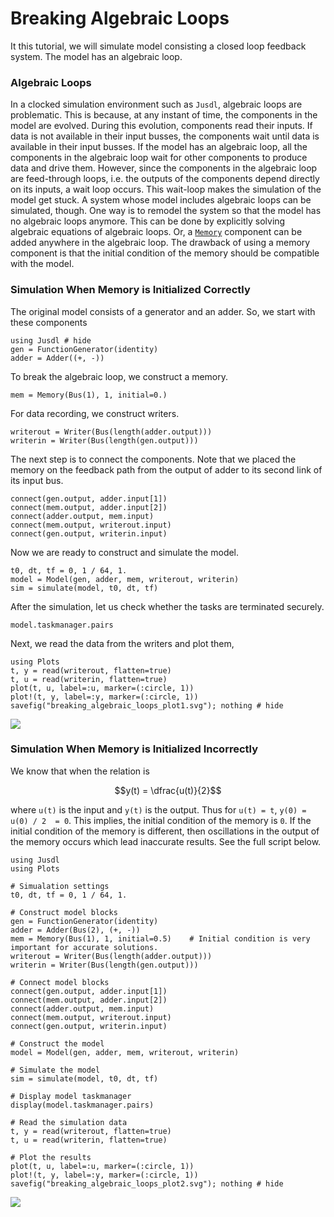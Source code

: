 # Breaking Algebraic Loops

It this tutorial, we will simulate model consisting a closed loop feedback system. The model has an algebraic loop. 

### Algebraic Loops
In a clocked simulation environment such as `Jusdl`, algebraic loops are problematic. This is because, at any instant of time, the components in the model are evolved. During this evolution, components read their inputs. If data is not available in their input busses, the components wait until data is available in their input busses. If the model has an algebraic loop, all the components in the algebraic loop wait for other components to produce data and drive them. However, since the components in the algebraic loop are feed-through loops, i.e. the outputs of the components depend directly on its inputs, a wait loop occurs. This wait-loop makes the simulation of the model get stuck. A system whose model includes algebraic loops can be simulated, though. One way is to remodel the system so that the model has no algebraic loops anymore. This can be done by explicitly solving algebraic equations of algebraic loops. Or, a [`Memory`](ref) component can be added anywhere in the algebraic loop. The drawback of using a memory component is that the initial condition of the memory should be compatible with the model. 

### Simulation When Memory is Initialized Correctly
The original model consists of a generator and an adder. So, we start with these components 
```@example breaking_algebraic_loops_ex
using Jusdl # hide
gen = FunctionGenerator(identity)
adder = Adder((+, -))
```
To break the algebraic loop, we construct a memory.
```@example breaking_algebraic_loops_ex
mem = Memory(Bus(1), 1, initial=0.)
```
For data recording, we construct writers.
```@example breaking_algebraic_loops_ex
writerout = Writer(Bus(length(adder.output)))
writerin = Writer(Bus(length(gen.output)))
```

The next step is to connect the components. Note that we placed the memory on the feedback path from the output of adder to its second link of its input bus. 
```@example breaking_algebraic_loops_ex
connect(gen.output, adder.input[1])
connect(mem.output, adder.input[2])
connect(adder.output, mem.input)
connect(mem.output, writerout.input)
connect(gen.output, writerin.input)
```
Now we are ready to construct and simulate the model.
```@example breaking_algebraic_loops_ex
t0, dt, tf = 0, 1 / 64, 1.
model = Model(gen, adder, mem, writerout, writerin)
sim = simulate(model, t0, dt, tf)
```
After the simulation, let us check whether the tasks are terminated securely.
```@example breaking_algebraic_loops_ex
model.taskmanager.pairs
```
Next, we read the data from the writers and plot them,
```@example breaking_algebraic_loops_ex
using Plots
t, y = read(writerout, flatten=true)
t, u = read(writerin, flatten=true)
plot(t, u, label=:u, marker=(:circle, 1)) 
plot!(t, y, label=:y, marker=(:circle, 1)) 
savefig("breaking_algebraic_loops_plot1.svg"); nothing # hide
```
![](breaking_algebraic_loops_plot1.svg)

### Simulation When Memory is Initialized Incorrectly
We know that when the relation is 
```math
y(t) = \dfrac{u(t)}{2}
```
where ``u(t)`` is the input and ``y(t)`` is the output. Thus for ``u(t) = t``, ``y(0) = u(0) / 2  = 0``. This implies, the initial condition of the memory is ``0``. If the initial condition of the memory is different, then oscillations in the output of the memory occurs which lead inaccurate results. See the full script below. 

```@example 
using Jusdl 
using Plots 

# Simualation settings 
t0, dt, tf = 0, 1 / 64, 1.

# Construct model blocks 
gen = FunctionGenerator(identity)
adder = Adder(Bus(2), (+, -))
mem = Memory(Bus(1), 1, initial=0.5)    # Initial condition is very important for accurate solutions. 
writerout = Writer(Bus(length(adder.output)))
writerin = Writer(Bus(length(gen.output)))

# Connect model blocks 
connect(gen.output, adder.input[1])
connect(mem.output, adder.input[2])
connect(adder.output, mem.input)
connect(mem.output, writerout.input)
connect(gen.output, writerin.input)

# Construct the model 
model = Model(gen, adder, mem, writerout, writerin)

# Simulate the model 
sim = simulate(model, t0, dt, tf)

# Display model taskmanager
display(model.taskmanager.pairs)

# Read the simulation data 
t, y = read(writerout, flatten=true)
t, u = read(writerin, flatten=true)

# Plot the results
plot(t, u, label=:u, marker=(:circle, 1)) 
plot!(t, y, label=:y, marker=(:circle, 1)) 
savefig("breaking_algebraic_loops_plot2.svg"); nothing # hide
```
![](breaking_algebraic_loops_plot2.svg)


